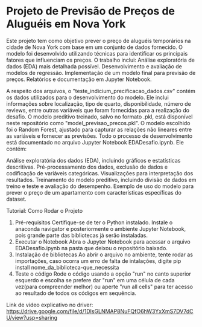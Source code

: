 # Projeto de Previsão de Preços de Aluguéis em Nova York
Este projeto tem como objetivo prever o preço de aluguéis temporários na cidade de Nova York com base em um conjunto de dados fornecido. O modelo foi desenvolvido utilizando técnicas para identificar os principais fatores que influenciam os preços. O trabalho inclui:
Análise exploratória de dados (EDA) mais detalhada possível.
Desenvolvimento e avaliação de modelos de regressão.
Implementação de um modelo final para previsão de preços.
Relatórios e documentação em Jupyter Notebook.

A respeito dos arquivos, o "teste_indicium_precificacao_dados.csv" contém os dados utilizados para o desenvolvimento do modelo. Ele inclui informações sobre localização, tipo de quarto, disponibilidade, número de reviews, entre outras variáveis que foram fornecidas para a realização do desafio. O modelo preditivo treinado, salvo no formato .pkl, está disponível neste repositório como "model_previsao_precos.pkl".
O modelo escolhido foi o Random Forest, ajustado para capturar as relações não lineares entre as variáveis e fornecer as previsões.
Todo o processo de desenvolvimento está documentado no arquivo Jupyter Notebook EDADesafio.ipynb. Ele contém:

Análise exploratória dos dados (EDA), incluindo gráficos e estatísticas descritivas.
Pré-processamento dos dados, exclusão de dados e codificação de variáveis categóricas.
Visualizações para interpretação dos resultados.
Treinamento do modelo preditivo, incluindo divisão de dados em treino e teste e avaliação do desempenho.
Exemplo de uso do modelo para prever o preço de um apartamento com características específicas do dataset.

Tutorial: Como Rodar o Projeto
1. Pré-requisitos
Certifique-se de ter o Python instalado.
Instale o anaconda navigator e posteriormente o ambiente Jupyter Notebook, pois grande parte das bibliotecas já serão instaladas.
3. Executar o Notebook
Abra o Jupyter Notebook para acessar o arquivo EDADesafio.ipynb na pasta que deixou o repositório baixado.
4. Instalação de bibliotecas
Ao abrir o arquivo no ambiente, tente rodar as importações, caso ocorra um erro de falta de intalações, digite pip install nome_da_biblioteca-que_necessita
5. Teste o código
Rode o código usando a opção "run" no canto superior esquerdo e escolha se prefere dar "run" em uma célula de cada vez(para compreender melhor) ou aperte "run all cells" para ter acesso ao resultado de todos os códigos em sequência.

Link de vídeo explicativo no driver: https://drive.google.com/file/d/1DIsGLNMAP8NuFQfO6hW3YxXmS7DV7dCU/view?usp=sharing
